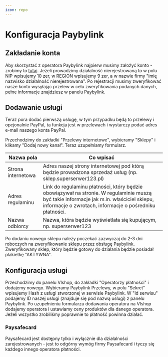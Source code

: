 ```yaml
---
icon: repo
---
```

# Konfiguracja Paybylink
## Zakładanie konta
Aby skorzystać z operatora Paybylink najpierw musimy założyć konto - zrobimy to <a href="https://paybylink.pl/user/access/invite/11104527e581a6cfe16d5e7826d83dc3/" target="_blank" rel="nofollow noopener">tutaj</a>.
Jeżeli prowadzimy działalność nierejestrowaną to w polu NIP wpisujemy 10 zer, w REGION wpisujemy 9 zer, a w nazwie firmy
"imię nazwisko działalność nierejestrowana". Po rejestracji musimy zweryfikować nasze konto wysyłając przelew w celu zweryfikowania
podanych danych, pełne informacje znajdziesz w panelu Paybylink.
## Dodawanie usługi
Teraz pora dodać pierwszą usługę, w tym przypadku będą to przelewy i opcjonalnie PayPal, ta funkcja jest w przelewach i wystarczy
podać adres e-mail naszego konta PayPal.

Przechodzimy do zakładki "Przelewy internetowe", wybieramy "Sklepy" i klikamy "Dodaj nowy kanał". Teraz uzupełniamy formularz.


Nazwa pola   | Co wpisać
---    | ---
Strona internetowa | Adres naszej strony internetowej pod którą będzie prowadzona sprzedaż usług (np. sklep.superserwer123.pl)
Adres regulaminu | Link do regulaminu płatności, który będzie obowiązywał na stronie. W regulaminie muszą być takie informacje jak m.in. właściciel sklepu, informacje o zwrotach, informacje o pośredniku płatności.
Nazwa odbiorcy | Nazwa, która będzie wyświetlała się kupującym, np. superserwer123

Po dodaniu nowego sklepu należy poczekać zazwyczaj do 2-3 dni roboczych na zweryfikowanie sklepu przez obsługę Paybylink.
Zweryfikowany sklep, który będzie gotowy do działania będzie posiadał plakietkę "AKTYWNA".
## Konfiguracja usługi
Przechodzimy do panelu VIshop, do zakładki "Operatorzy płatności" i dodajemy nowego. Wybieramy Paybylink Przelewy, w polu "Sekret"
wpisujemy Hash z usługi stworzonej w serwisie Paybylink. W "Id serwisu" podajemy ID naszej usługi (znajduje się pod nazwą usługi) z panelu Paybylink.
Po uzupełnieniu formularzu dodawania operatora na VIshop dodajemy operatora i ustawiamy ceny produktów dla danego operatora.
Jeżeli wszystko zrobiliśmy poprawnie to płatność powinna działać.

### Paysafecard
Paysafecard jest dostępny tylko i wyłącznie dla działalności zarejestrowanych - jest to odgórny wymóg firmy Paysafecard i tyczy się
każdego innego operatora płatności.
